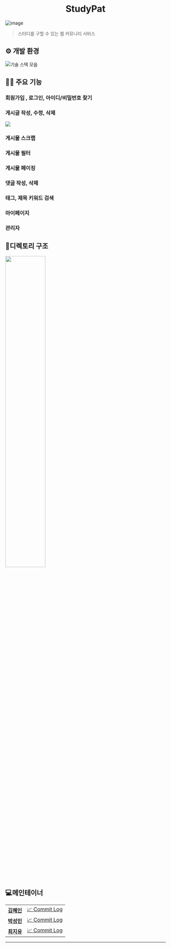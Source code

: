 <h1 align="center">StudyPat</h1>

![image](https://user-images.githubusercontent.com/22020545/108958229-04b49100-76b6-11eb-8f84-0fe258492cf8.png)

> 스터디를 구할 수 있는 웹 커뮤니티 서비스

## ⚙️ 개발 환경

![기술 스택 모음](https://user-images.githubusercontent.com/22020545/108965153-cfad3c00-76bf-11eb-91a2-123a1b66b3d9.png)

## 👨‍💻 주요 기능

### 회원가입 , 로그인, 아이디/비밀번호 찾기

### 게시글 작성, 수정, 삭제
<img src="https://i.imgur.com/FixZ4zr.gif">


### 게시물 스크랩

### 게시물 필터

### 게시물 페이징

### 댓글 작성, 삭제 

### 태그, 제목 키워드 검색

### 마이페이지 

### 관리자



## 📂디렉토리 구조

<img src="https://user-images.githubusercontent.com/22020545/108961973-6fb49680-76bb-11eb-95d7-d4d224ebfd06.png" width="50%" > 

## 💻메인테이너
<table>
  <tr>
    <td align="center">
    <a href="https://github.com/hyein15"><b>김혜인</b></a>
    </td>
    <td>
        <a href="https://github.com/m1ngoDo/StudyPat/commits/hyein" title="Code">📈 Commit Log</a>
        <br/>
    </td>
    <tr>
    <td align="center"><a href="https://github.com/m1ngoDo"><b>박성민</b></a></td>
    <td>
    <a href="https://github.com/m1ngoDo/StudyPat/commits/min" title="Code">📈 Commit Log</a>
    </td>
    <tr>
    <td align="center"><a href="https://github.com/JiyuChoi"><b>최지유</b></a></td>
    <td>
    <a href="https://github.com/m1ngoDo/StudyPat/commits/jiyu" title="Code">📈 Commit Log</a>
    </td>
   
</table>


---

